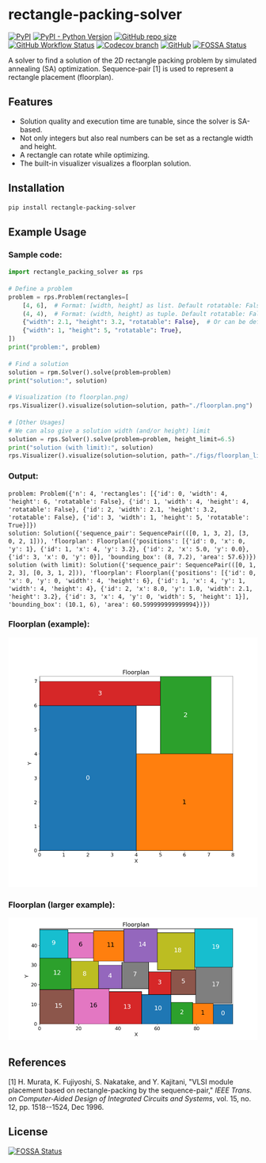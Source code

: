 # rectangle-packing-solver

[![PyPI](https://img.shields.io/pypi/v/rectangle-packing-solver)](https://pypi.org/project/rectangle-packing-solver/)
[![PyPI - Python Version](https://img.shields.io/pypi/pyversions/rectangle-packing-solver)](https://pypi.org/project/rectangle-packing-solver/)
[![GitHub repo size](https://img.shields.io/github/repo-size/kotarot/rectangle-packing-solver)](https://github.com/kotarot/rectangle-packing-solver)
[![GitHub Workflow Status](https://img.shields.io/github/workflow/status/kotarot/rectangle-packing-solver/ci)](https://github.com/kotarot/rectangle-packing-solver/actions?query=workflow%3Aci)
[![Codecov branch](https://img.shields.io/codecov/c/gh/kotarot/rectangle-packing-solver/main?flag=unittests)](https://codecov.io/gh/kotarot/rectangle-packing-solver)
[![GitHub](https://img.shields.io/github/license/kotarot/rectangle-packing-solver)](https://github.com/kotarot/rectangle-packing-solver/blob/main/LICENSE)
[![FOSSA Status](https://app.fossa.com/api/projects/git%2Bgithub.com%2Fkotarot%2Frectangle-packing-solver.svg?type=shield)](https://app.fossa.com/projects/git%2Bgithub.com%2Fkotarot%2Frectangle-packing-solver?ref=badge_shield)

A solver to find a solution of the 2D rectangle packing problem by simulated annealing (SA) optimization.
Sequence-pair [1] is used to represent a rectangle placement (floorplan).


## Features

- Solution quality and execution time are tunable, since the solver is SA-based.
- Not only integers but also real numbers can be set as a rectangle width and height.
- A rectangle can rotate while optimizing.
- The built-in visualizer visualizes a floorplan solution.


## Installation

```bash
pip install rectangle-packing-solver
```


## Example Usage

### Sample code:

```python
import rectangle_packing_solver as rps

# Define a problem
problem = rps.Problem(rectangles=[
    [4, 6],  # Format: [width, height] as list. Default rotatable: False
    (4, 4),  # Format: (width, height) as tuple. Default rotatable: False
    {"width": 2.1, "height": 3.2, "rotatable": False},  # Or can be defined as dict.
    {"width": 1, "height": 5, "rotatable": True},
])
print("problem:", problem)

# Find a solution
solution = rpm.Solver().solve(problem=problem)
print("solution:", solution)

# Visualization (to floorplan.png)
rps.Visualizer().visualize(solution=solution, path="./floorplan.png")

# [Other Usages]
# We can also give a solution width (and/or height) limit
solution = rps.Solver().solve(problem=problem, height_limit=6.5)
print("solution (with limit):", solution)
rps.Visualizer().visualize(solution=solution, path="./figs/floorplan_limit.png")
```

### Output:

```plaintext
problem: Problem({'n': 4, 'rectangles': [{'id': 0, 'width': 4, 'height': 6, 'rotatable': False}, {'id': 1, 'width': 4, 'height': 4, 'rotatable': False}, {'id': 2, 'width': 2.1, 'height': 3.2, 'rotatable': False}, {'id': 3, 'width': 1, 'height': 5, 'rotatable': True}]})
solution: Solution({'sequence_pair': SequencePair(([0, 1, 3, 2], [3, 0, 2, 1])), 'floorplan': Floorplan({'positions': [{'id': 0, 'x': 0, 'y': 1}, {'id': 1, 'x': 4, 'y': 3.2}, {'id': 2, 'x': 5.0, 'y': 0.0}, {'id': 3, 'x': 0, 'y': 0}], 'bounding_box': (8, 7.2), 'area': 57.6})})
solution (with limit): Solution({'sequence_pair': SequencePair(([0, 1, 2, 3], [0, 3, 1, 2])), 'floorplan': Floorplan({'positions': [{'id': 0, 'x': 0, 'y': 0, 'width': 4, 'height': 6}, {'id': 1, 'x': 4, 'y': 1, 'width': 4, 'height': 4}, {'id': 2, 'x': 8.0, 'y': 1.0, 'width': 2.1, 'height': 3.2}, {'id': 3, 'x': 4, 'y': 0, 'width': 5, 'height': 1}], 'bounding_box': (10.1, 6), 'area': 60.599999999999994})})
```

### Floorplan (example):

![floorplan_example](https://raw.githubusercontent.com/kotarot/rectangle-packing-solver/main/figs/floorplan_example.png)

### Floorplan (larger example):

![floorplan_large](https://raw.githubusercontent.com/kotarot/rectangle-packing-solver/main/figs/floorplan_large_limit.png)


## References

[1] H. Murata, K. Fujiyoshi, S. Nakatake, and Y. Kajitani, "VLSI module placement based on rectangle-packing by the sequence-pair," *IEEE Trans. on Computer-Aided Design of Integrated Circuits and Systems*, vol. 15, no. 12, pp. 1518--1524, Dec 1996.


## License
[![FOSSA Status](https://app.fossa.com/api/projects/git%2Bgithub.com%2Fkotarot%2Frectangle-packing-solver.svg?type=large)](https://app.fossa.com/projects/git%2Bgithub.com%2Fkotarot%2Frectangle-packing-solver?ref=badge_large)
